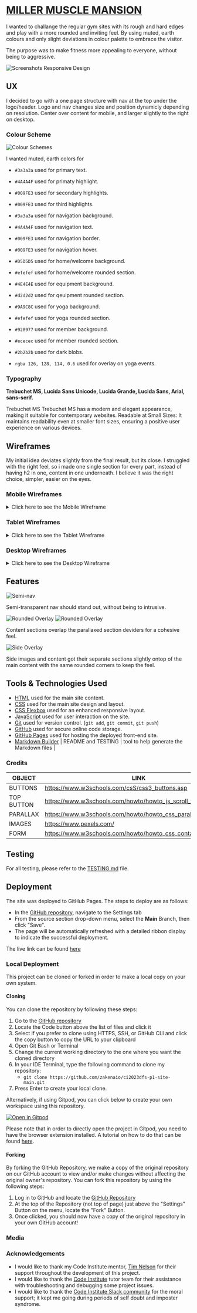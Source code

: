 # [MILLER MUSCLE MANSION ](https://zakenaio.github.io/ci2023dfs-p1-site-main)

I wanted to challange the regular gym sites with its rough and hard edges and play with a more rounded and inviting feel. 
By using muted, earth colours and only slight deviations in colour palette to embrace the visitor. 

The purpose was to make fitness more appealing to everyone, without being to aggressive.

![Screenshots Responsive Design](resources/responsive.png "Screenshots Responsive Design")


## UX

I decided to go with a one page structure with nav at the top under the logo/header. 
Logo and nav changes size and position dynamicly depending on resolution. 
Center over content for mobile, and larger slightly to the right on desktop. 


### Colour Scheme
![Colour Schemes](resources/colours.png "Colour Schemes")

I wanted muted, earth colors for 

- `#3a3a3a` used for primary text.
- `#4A4A4F` used for primaty highlight.
- `#009FE3` used for secondary highlights.
- `#009FE3` used for third highlights.



- `#3a3a3a` used for navigation background.
- `#4A4A4F` used for navigation text.
- `#009FE3` used for navigation border.
- `#009FE3` used for navigation hover.



- `#D5D5D5` used for home/welcome background.
- `#efefef` used for home/welcome rounded section.
- `#4E4E4E` used for equipment background.
- `#d2d2d2` used for qeuipment rounded section.
- `#9A9C8C` used for yoga background.
- `#efefef` used for yoga rounded section.
- `#928977` used for member background.
- `#ececec` used for member rounded section.



- `#2b2b2b` used for dark blobs.
- `rgba 126, 128, 114, 0.6` used for overlay on yoga events.

### Typography

**Trebuchet MS, Lucida Sans Unicode, Lucida Grande, Lucida Sans, Arial, sans-serif.**

Trebuchet MS Trebuchet MS has a modern and elegant appearance, making it suitable for contemporary websites. Readable at Small Sizes: It maintains readability even at smaller font sizes, ensuring a positive user experience on various devices.

## Wireframes

My initial idea deviates slightly from the final result, but its close. 
I struggled with the right feel, so i made one single section for 
every part, instead of having h2 in one, content in one underneath. 
I believe it was the right choice, simpler, easier on the eyes. 


### Mobile Wireframes

<details>
<summary> Click here to see the Mobile Wireframe </summary>

![Wireframe Mobile](resources/wireframe-mobile.png "Wireframe-mobile")

</details>

### Tablet Wireframes

<details>
<summary> Click here to see the Tablet Wireframe </summary>

![Wireframe Tablet](resources/wireframe-mobile.png "Wireframe-tablet")

</details>

### Desktop Wireframes

<details>
<summary> Click here to see the Desktop Wireframe </summary>

![Wireframe Tablet](resources/wireframe-desktop.png "Wireframe-tablet")

</details>


## Features

![Semi-nav](resources/nav-transp.png)

Semi-transparent nav should stand out, without being to intrusive. 

![Rounded Overlay](resources/rounded-overlay.png)
![Rounded Overlay](resources/cohesive.png)

Content sections overlap the parallaxed section deviders for a cohesive feel.  

![Side Overlay](resources/over-blobs.png)

Side images and content got their separate sections slightly ontop of the main content with the same rounded corners to keep the feel. 


## Tools & Technologies Used

- [HTML](https://en.wikipedia.org/wiki/HTML) used for the main site content.
- [CSS](https://en.wikipedia.org/wiki/CSS) used for the main site design and layout.
- [CSS Flexbox](https://www.w3schools.com/css/css3_flexbox.asp) used for an enhanced responsive layout.
- [JavaScript](https://www.javascript.com) used for user interaction on the site.
- [Git](https://git-scm.com) used for version control. (`git add`, `git commit`, `git push`)
- [GitHub](https://github.com) used for secure online code storage.
- [GitHub Pages](https://pages.github.com) used for hosting the deployed front-end site.
- [Markdown Builder](https://tim.2bn.dev/markdown-builder) | README and TESTING | tool to help generate the Markdown files |

### Credits

| OBJECT | LINK |
| ------ | ------ |
| BUTTONS | <https://www.w3schools.com/csS/css3_buttons.asp> |
| TOP BUTTON | <https://www.w3schools.com/howto/howto_js_scroll_to_top.asp> |
| PARALLAX | <https://www.w3schools.com/howto/howto_css_parallax.asp> |
| IMAGES | <https://www.pexels.com/> |
| FORM | <https://www.w3schools.com/howto/howto_css_contact_section.asp> |

## Testing

For all testing, please refer to the [TESTING.md](TESTING.md) file.

## Deployment

The site was deployed to GitHub Pages. The steps to deploy are as follows:

- In the [GitHub repository](https://github.com/zakenaio/ci2023dfs-p1-site-main), navigate to the Settings tab 
- From the source section drop-down menu, select the **Main** Branch, then click "Save".
- The page will be automatically refreshed with a detailed ribbon display to indicate the successful deployment.

The live link can be found [here](https://zakenaio.github.io/ci2023dfs-p1-site-main)

### Local Deployment

This project can be cloned or forked in order to make a local copy on your own system.

#### Cloning

You can clone the repository by following these steps:

1. Go to the [GitHub repository](https://github.com/zakenaio/ci2023dfs-p1-site-main) 
2. Locate the Code button above the list of files and click it 
3. Select if you prefer to clone using HTTPS, SSH, or GitHub CLI and click the copy button to copy the URL to your clipboard
4. Open Git Bash or Terminal
5. Change the current working directory to the one where you want the cloned directory
6. In your IDE Terminal, type the following command to clone my repository:
	- `git clone https://github.com/zakenaio/ci2023dfs-p1-site-main.git`
7. Press Enter to create your local clone.

Alternatively, if using Gitpod, you can click below to create your own workspace using this repository.

[![Open in Gitpod](https://gitpod.io/button/open-in-gitpod.svg)](https://gitpod.io/#https://github.com/zakenaio/ci2023dfs-p1-site-main)

Please note that in order to directly open the project in Gitpod, you need to have the browser extension installed.
A tutorial on how to do that can be found [here](https://www.gitpod.io/docs/configure/user-settings/browser-extension).

#### Forking

By forking the GitHub Repository, we make a copy of the original repository on our GitHub account to view and/or make changes without affecting the original owner's repository.
You can fork this repository by using the following steps:

1. Log in to GitHub and locate the [GitHub Repository](https://github.com/zakenaio/ci2023dfs-p1-site-main)
2. At the top of the Repository (not top of page) just above the "Settings" Button on the menu, locate the "Fork" Button.
3. Once clicked, you should now have a copy of the original repository in your own GitHub account!

### Media


### Acknowledgements

- I would like to thank my Code Institute mentor, [Tim Nelson](https://github.com/TravelTimN) for their support throughout the development of this project.
- I would like to thank the [Code Institute](https://codeinstitute.net) tutor team for their assistance with troubleshooting and debugging some project issues.
- I would like to thank the [Code Institute Slack community](https://code-institute-room.slack.com) for the moral support; it kept me going during periods of self doubt and imposter syndrome.

